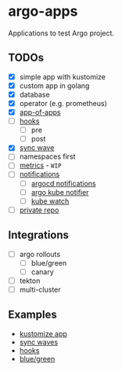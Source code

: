 
# argo-apps

Applications to test Argo project.

## TODOs

- [x] simple app with kustomize
- [x] custom app in golang
- [x] database
- [x] operator (e.g. prometheus)
- [x] [app-of-apps](https://argoproj.github.io/argo-cd/operator-manual/cluster-bootstrapping/)
- [ ] [hooks](https://argoproj.github.io/argo-cd/user-guide/resource_hooks/)
  - [ ] pre
  - [ ] post
- [x] [sync wave](https://argoproj.github.io/argo-cd/user-guide/sync-waves/)
- [ ] namespaces first
- [ ] [metrics](https://argoproj.github.io/argo-cd/operator-manual/metrics/) - `WIP`
- [ ] [notifications](https://argoproj.github.io/argo-cd/operator-manual/notifications/)
  - [ ] [argocd notifications](https://github.com/argoproj-labs/argocd-notifications)
  - [ ] [argo kube notifier](https://github.com/argoproj-labs/argo-kube-notifier)
  - [ ] [kube watch](https://github.com/bitnami-labs/kubewatch)
- [ ] [private repo](https://argoproj.github.io/argo-cd/user-guide/private-repositories/)

## Integrations

- [ ] argo rollouts
  - [ ] blue/green
  - [ ] canary
- [ ] tekton
- [ ] multi-cluster

## Examples

- [kustomize app](https://github.com/bygui86/argocd-example-apps/tree/master/kustomize-guestbook)
- [sync waves](https://github.com/bygui86/argocd-example-apps/tree/master/sync-waves)
- [hooks](https://github.com/bygui86/argocd-example-apps/tree/master/pre-post-sync)
- [blue/green](https://github.com/bygui86/argocd-example-apps/tree/master/blue-green)
